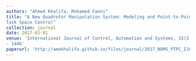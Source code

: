 ```yaml
---
authors: "Ahmed Khalifa, Mohamed Fanni"
title: "A New Quadrotor Manipulation System: Modeling and Point-to-Point
Task Space Control"
collection: journal
date: 2017-01-01
venue: 'International Journal of Control, Automation and Systems, 15(3), 1434
- 1446'
paperurl: 'http://amekhalifa.github.io/files/journal/2017_NQMS_PTPC_IJCAS.pdf'
---
```

